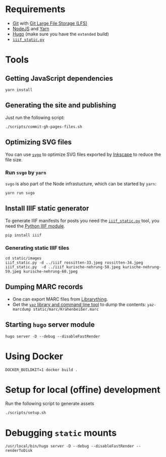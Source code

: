# Requirements

* [Git](https://git-scm.com/) with [Git Large File Storage (LFS)](https://git-lfs.github.com/)
* [NodeJS](https://nodejs.org/en/) and [Yarn](https://yarnpkg.com/)
* [Hugo](https://gohugo.io/) (make sure you have the `extended` build)
* [`iiif_static.py`](https://github.com/zimeon/iiif/tree/master/demo-static)

# Tools

## Getting JavaScript dependencies

````
yarn install
````

## Generating the site and publishing

Just run the following script:

````
./scripts/commit-gh-pages-files.sh
````

## Optimizing SVG files

You can use [`svgo`](https://github.com/svg/svgo) to optimize SVG files exported by [Inkscape](https://inkscape.org/) to reduce the file size.

### Run `svgo` by `yarn`

`svgo` is also part of the Node infrastucture, which can be started by `yarn`:

````
yarn run svgo
````

## Install IIIF static generator

To generate IIIF manifests for posts you need the [`iiif_static.py`](https://github.com/zimeon/iiif/tree/master/demo-static) tool, you need the [Python IIIF module](https://github.com/zimeon/iiif).

````
pip install iiif
````

### Generating static IIIF tiles

````
cd static/images
iiif_static.py -d ../iiif rossitten-33.jpeg rossitten-34.jpeg
iiif_static.py  -d ../iiif kurische-nehrung-58.jpeg kurische-nehrung-59.jpeg kurische-nehrung-60.jpeg
````

## Dumping MARC records

* One can export MARC files from [Librarything](https://www.librarything.com/export.php?export_type=marc).
* Get the [`yaz` library and command line tool](https://www.indexdata.com/resources/software/yaz/) to dump the contents: `yaz-marcdump static/marc/Krähenbeißer.marc`

## Starting `hugo` server module

````
hugo server -D --debug --disableFastRender
````

# Using Docker

````
DOCKER_BUILDKIT=1 docker build .
````

# Setup for local (offine) development

Run the following script to generate assets

```
./scripts/setup.sh
```

# Debugging `static` mounts

```
/usr/local/bin/hugo server -D --debug --disableFastRender --renderToDisk
```
